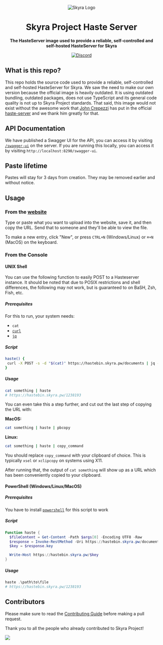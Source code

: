 <div align="center">

![Skyra Logo](https://cdn.skyra.pw/gh-assets/skyra_avatar.png)

# Skyra Project Haste Server

**The HasteServer image used to provide a reliable, self-controlled and
self-hosted HasteServer for Skyra**

[![Discord](https://discord.com/api/guilds/254360814063058944/embed.png?style=banner2)](https://join.skyra.pw)

</div>

## What is this repo?

This repo holds the source code used to provide a reliable, self-controlled and
self-hosted HasteServer for Skyra. We saw the need to make our own version
because the official image is heavily outdated. It is using outdated bundling,
outdated packages, does not use TypeScript and its general code quality is not
up to Skyra Project standards. That said, this image would not exist without the
awesome work that [John Crepezzi](https://github.com/seejohnrun) has put in the
official [haste-server](https://github.com/seejohnrun/haste-server) and we thank
him greatly for that.

## API Documentation

We have published a Swagger UI for the API, you can access it by visiting
[`/swagger-ui`](https://hastebin.skyra.pw/swagger-ui) on the server. If you are
running this locally, you can access it by visiting
`http://localhost:8290/swagger-ui`.

## Paste lifetime

Pastes will stay for 3 days from creation. They may be removed earlier and
without notice.

## Usage

### From the [website]

Type or paste what you want to upload into the website, save it, and then copy
the URL. Send that to someone and they'll be able to view the file.

To make a new entry, click "New", or press `CTRL+N` (Windows/Linux) or `⌘+N`
(MacOS) on the keyboard.

### From the Console

#### UNIX Shell

You can use the following function to easily POST to a Hasteserver instance. It
should be noted that due to POSIX restrictions and shell differences, the
following may not work, but is guaranteed to on BaSH, Zsh, Fish, etc.

##### Prerequisites

For this to run, your system needs:

- `cat`
- [`curl`](https://github.com/curl/curl)
- [`jq`](https://github.com/stedolan/jq)

##### Script

```sh
haste() {
 curl -X POST -s -d "$(cat)" https://hastebin.skyra.pw/documents | jq --raw-output '.key' | { read key; echo "https://hastebin.skyra.pw/${key}"; }
}
```

##### Usage

```sh
cat something | haste
# https://hastebin.skyra.pw/1238193
```

You can even take this a step further, and cut out the last step of copying the
URL with:

**MacOS:**

```sh
cat something | haste | pbcopy
```

**Linux:**

```sh
cat something | haste | copy_command
```

You should replace `copy_command` with your clipboard of choice. This is
typically `xsel` or `xclipcopy` on systems using X11.

After running that, the output of `cat something` will show up as a URL which
has been conveniently copied to your clipboard.

#### PowerShell (Windows/Linux/MacOS)

##### Prerequisites

You have to install
[`powershell`](https://github.com/PowerShell/powershell/releases/latest) for
this script to work

##### Script

```ps1
Function haste {
  $fileContent = Get-Content -Path $args[0] -Encoding UTF8 -Raw
  $response = Invoke-RestMethod -Uri https://hastebin.skyra.pw/documents -Method POST -ContentType 'text/plain; charset=utf-8' -Body $fileContent
  $key = $response.key

  Write-Host https://hastebin.skyra.pw/$key
}
```

##### Usage

```ps1
haste .\path\to\file
# https://hastebin.skyra.pw/1238193
```

## Contributors

Please make sure to read the [Contributing Guide][contributing] before making a
pull request.

Thank you to all the people who already contributed to Skyra Project!

<a href="https://github.com/skyra-project/haste-server/graphs/contributors">
  <img src="https://contrib.rocks/image?repo=skyra-project/haste-server" />
</a>

[contributing]:
  https://github.com/skyra-project/.github/blob/main/.github/CONTRIBUTING.md
[website]: https://hastebin.skyra.pw
